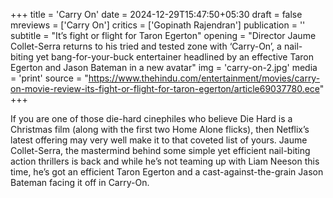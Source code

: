 +++
title = 'Carry On'
date = 2024-12-29T15:47:50+05:30
draft = false
mreviews = ['Carry On']
critics = ['Gopinath Rajendran']
publication = ''
subtitle = "It’s fight or flight for Taron Egerton"
opening = "Director Jaume Collet-Serra returns to his tried and tested zone with ‘Carry-On’, a nail-biting yet bang-for-your-buck entertainer headlined by an effective Taron Egerton and Jason Bateman in a new avatar"
img = 'carry-on-2.jpg'
media = 'print'
source = "https://www.thehindu.com/entertainment/movies/carry-on-movie-review-its-fight-or-flight-for-taron-egerton/article69037780.ece"
+++

If you are one of those die-hard cinephiles who believe Die Hard is a Christmas film (along with the first two Home Alone flicks), then Netflix’s latest offering may very well make it to that coveted list of yours. Jaume Collet-Serra, the mastermind behind some simple yet efficient nail-biting action thrillers is back and while he’s not teaming up with Liam Neeson this time, he’s got an efficient Taron Egerton and a cast-against-the-grain Jason Bateman facing it off in Carry-On.
